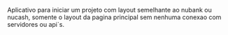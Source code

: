 Aplicativo para iniciar um projeto com layout semelhante ao nubank ou nucash, somente o layout da pagina principal sem nenhuma conexao com servidores ou api`s.
